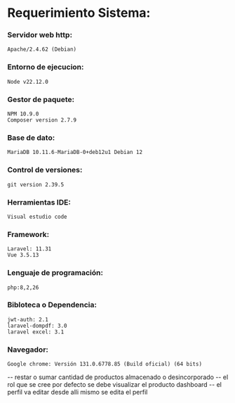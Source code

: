 # Requerimiento Sistema:
### Servidor web http:
    Apache/2.4.62 (Debian)
### Entorno de ejecucion:
    Node v22.12.0
### Gestor de paquete:
    NPM 10.9.0
    Composer version 2.7.9
### Base de dato:
    MariaDB 10.11.6-MariaDB-0+deb12u1 Debian 12
### Control de versiones:
    git version 2.39.5
### Herramientas IDE:
    Visual estudio code
### Framework:
    Laravel: 11.31
    Vue 3.5.13
### Lenguaje de programación:
    php:8,2,26
### Bibloteca o Dependencia:
    jwt-auth: 2.1
    laravel-dompdf: 3.0
    laravel excel: 3.1
### Navegador:
    Google chrome: Versión 131.0.6778.85 (Build oficial) (64 bits)


-- restar o sumar cantidad de productos almacenado o desincorporado
-- el rol que se cree por defecto se debe visualizar el producto dashboard
-- el perfil va editar desde alli mismo se edita el perfil
